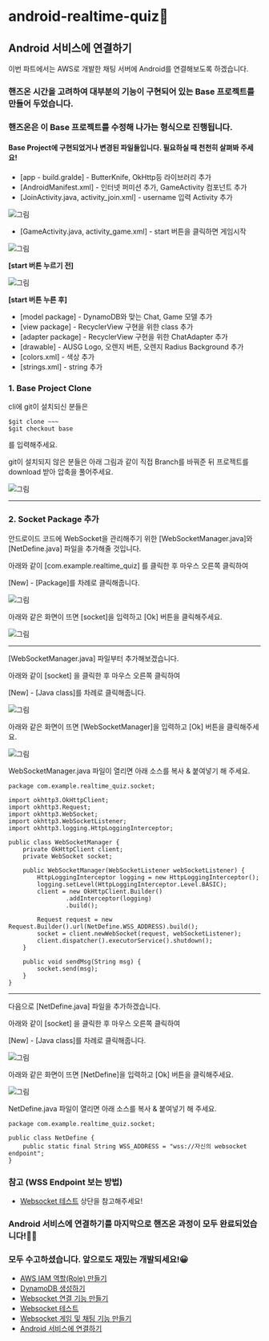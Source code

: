 # android-realtime-quiz🥳

## Android 서비스에 연결하기

이번 파트에서는 AWS로 개발한 채팅 서버에 Android를 연결해보도록 하겠습니다.

### 핸즈온 시간을 고려하여 대부분의 기능이 구현되어 있는 Base 프로젝트를 만들어 두었습니다.
### 핸즈온은 이 Base 프로젝트를 수정해 나가는 형식으로 진행됩니다.

#### Base Project에 구현되었거나 변경된 파일들입니다. 필요하실 때 천천히 살펴봐 주세요!

- [app - build.gralde] - ButterKnife, OkHttp등 라이브러리 추가
- [AndroidManifest.xml] - 인터넷 퍼미션 추가, GameActivity 컴포넌트 추가
- [JoinActivity.java, activity_join.xml] - username 입력 Activity 추가

![그림](../images/android/1.jpeg)
- [GameActivity.java, activity_game.xml] - start 버튼을 클릭하면 게임시작

![그림](../images/android/2.jpeg)

**[start 버튼 누르기 전]**

![그림](../images/android/3.jpeg)

**[start 버튼 누른 후]**
- [model package] - DynamoDB와 맞는 Chat, Game 모델 추가
- [view package] - RecyclerView 구현을 위한 class 추가
- [adapter package] - RecyclerView 구현을 위한 ChatAdapter 추가
- [drawable] - AUSG Logo, 오렌지 버튼, 오렌지 Radius Background 추가
- [colors.xml] - 색상 추가
- [strings.xml] - string 추가


### 1. Base Project Clone

cli에 git이 설치되신 분들은

~~~
$git clone ~~~
$git checkout base
~~~

를 입력해주세요.

git이 설치되지 않은 분들은 아래 그림과 같이 직접 Branch를 바꿔준 뒤 프로젝트를 download 받아 압축을 풀어주세요.
 
![그림](../images/android/4.png)

---

### 2. Socket Package 추가

안드로이드 코드에 WebSocket을 관리해주기 위한 [WebSocketManager.java]와 [NetDefine.java] 파일을 추가해줄 것입니다.

아래와 같이 [com.example.realtime_quiz] 를 클릭한 후 마우스 오른쪽 클릭하여 

[New] - [Package]를 차례로 클릭해줍니다.

![그림](../images/android/5.png)

아래와 같은 화면이 뜨면 [socket]을 입력하고 [Ok] 버튼을 클릭해주세요.

![그림](../images/android/6.png)

---

[WebSocketManager.java] 파일부터 추가해보겠습니다.

아래와 같이 [socket] 을 클릭한 후 마우스 오른쪽 클릭하여 

[New] - [Java class]를 차례로 클릭해줍니다.

![그림](../images/android/7.png)

아래와 같은 화면이 뜨면 [WebSocketManager]을 입력하고 [Ok] 버튼을 클릭해주세요.

![그림](../images/android/8.png)

WebSocketManager.java 파일이 열리면 아래 소스를 복사 & 붙여넣기 해 주세요.

~~~
package com.example.realtime_quiz.socket;

import okhttp3.OkHttpClient;
import okhttp3.Request;
import okhttp3.WebSocket;
import okhttp3.WebSocketListener;
import okhttp3.logging.HttpLoggingInterceptor;

public class WebSocketManager {
    private OkHttpClient client;
    private WebSocket socket;

    public WebSocketManager(WebSocketListener webSocketListener) {
        HttpLoggingInterceptor logging = new HttpLoggingInterceptor();
        logging.setLevel(HttpLoggingInterceptor.Level.BASIC);
        client = new OkHttpClient.Builder()
                .addInterceptor(logging)
                .build();

        Request request = new Request.Builder().url(NetDefine.WSS_ADDRESS).build();
        socket = client.newWebSocket(request, webSocketListener);
        client.dispatcher().executorService().shutdown();
    }

    public void sendMsg(String msg) {
        socket.send(msg);
    }
}
~~~
---

다음으로 [NetDefine.java] 파일을 추가하겠습니다.

아래와 같이 [socket] 을 클릭한 후 마우스 오른쪽 클릭하여 

[New] - [Java class]를 차례로 클릭해줍니다.

![그림](../images/android/7.png)

아래와 같은 화면이 뜨면 [NetDefine]을 입력하고 [Ok] 버튼을 클릭해주세요.

![그림](../images/android/9.png)

NetDefine.java 파일이 열리면 아래 소스를 복사 & 붙여넣기 해 주세요.
~~~
package com.example.realtime_quiz.socket;

public class NetDefine {
    public static final String WSS_ADDRESS = "wss://자신의 websocket endpoint";
}
~~~

### 참고 (WSS Endpoint 보는 방법)
- [Websocket 테스트](https://github.com/yebonkim/android-realtime-quiz/blob/master/guide/AWS_websocket_test_guide.md) 상단을 참고해주세요!




### Android 서비스에 연결하기를 마지막으로 핸즈온 과정이 모두 완료되었습니다!🎉🎉
### 모두 수고하셨습니다. 앞으로도 재밌는 개발되세요!😀


- [AWS IAM 역할(Role) 만들기](https://github.com/yebonkim/android-realtime-quiz/blob/master/guide/AWS_IAM_guide.md)
- [DynamoDB 생성하기](https://github.com/yebonkim/android-realtime-quiz/blob/master/guide/AWS_DynamoDB_guide.md)
- [Websocket 연결 기능 만들기](https://github.com/yebonkim/android-realtime-quiz/blob/master/guide/AWS_websocket_connection_guide.md)
- [Websocket 테스트](https://github.com/yebonkim/android-realtime-quiz/blob/master/guide/AWS_websocket_test_guide.md)
- [Websocket 게임 및 채팅 기능 만들기](https://github.com/yebonkim/android-realtime-quiz/blob/master/guide/AWS_websocket_guide.md)
- [Android 서비스에 연결하기](https://github.com/yebonkim/android-realtime-quiz/blob/master/guide/Android_guide.md)